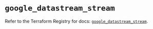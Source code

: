 # `google_datastream_stream`

Refer to the Terraform Registry for docs: [`google_datastream_stream`](https://registry.terraform.io/providers/hashicorp/google/6.41.0/docs/resources/datastream_stream).
